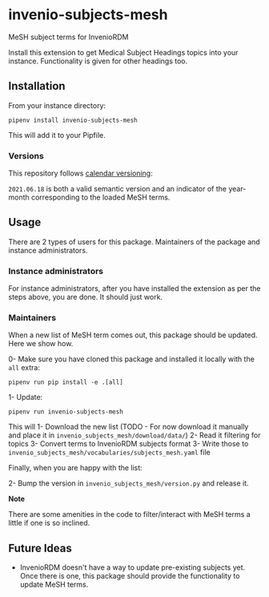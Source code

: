 # invenio-subjects-mesh

MeSH subject terms for InvenioRDM

Install this extension to get Medical Subject Headings topics into your instance. Functionality is given for other headings too.

## Installation

From your instance directory:

    pipenv install invenio-subjects-mesh

This will add it to your Pipfile.

### Versions

This repository follows [calendar versioning](https://calver.org/):

`2021.06.18` is both a valid semantic version and an indicator of the year-month corresponding to the loaded MeSH terms.


## Usage

There are 2 types of users for this package. Maintainers of the package and instance administrators.

### Instance administrators

For instance administrators, after you have installed the extension as per the steps above, you are done. It should just work.

### Maintainers

When a new list of MeSH term comes out, this package should be updated. Here we show how.

0- Make sure you have cloned this package and installed it locally with the `all` extra:

    pipenv run pip install -e .[all]

1- Update:

    pipenv run invenio-subjects-mesh

This will
1- Download the new list (TODO - For now download it manually and place it in `invenio_subjects_mesh/download/data/`)
2- Read it filtering for topics
3- Convert terms to InvenioRDM subjects format
3- Write those to `invenio_subjects_mesh/vocabularies/subjects_mesh.yaml` file

Finally, when you are happy with the list:

2- Bump the version in `invenio_subjects_mesh/version.py` and release it.

**Note**

There are some amenities in the code to filter/interact with MeSH terms a little if one is so inclined.


## Future Ideas

- InvenioRDM doesn't have a way to update pre-existing subjects yet. Once there is one,
  this package should provide the functionality to update MeSH terms.
